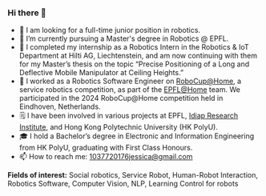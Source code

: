### Hi there 👋


- 🤔 I am looking for a full-time junior position in robotics.
- 🔭 I’m currently pursuing a Master's degree in Robotics @ EPFL.
- 🏢 I completed my internship as a Robotics Intern in the Robotics & IoT Department at Hilti AG, Liechtenstein, and am now continuing with them for my Master’s thesis on the topic “Precise Positioning of a Long and Deflective Mobile 
     Manipulator at Ceiling Heights.”
- 💪 I worked as a Robotics Software Engineer on [RoboCup@Home](https://athome.robocup.org/), a service robotics competition, as part of the [EPFL@Home](https://sites.google.com/view/epflathome/home) team. We participated in the 2024 
     RoboCup@Home competition held in Eindhoven, Netherlands.
- 🗒 I have been involved in various projects at EPFL, [Idiap Research Institute](https://www.idiap.ch/en), and Hong Kong Polytechnic University (HK PolyU).
- 🎓 I hold a Bachelor’s degree in Electronic and Information Engineering from HK PolyU, graduating with First Class Honours.
- 📫 How to reach me: 1037720176jessica@gmail.com

**Fields of interest:** Social robotics, Service Robot, Human-Robot Interaction, Robotics Software, Computer Vision, NLP, Learning Control for robots
